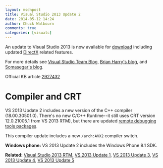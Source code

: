 ```yaml
---
layout: msdnpost
title: Visual Studio 2013 Update 2
date: 2014-05-12 14:24
author: Chuck Walbourn
comments: true
categories: [visualc]
---
```

An update to Visual Studio 2013 is now available for <a href="http://go.microsoft.com/fwlink/?LinkId=390521">download</a> including updated <a href="https://devblogs.microsoft.com/cppblog/directx-graphics-development-with-visual-studio-2013-and-update-2/">DirectX</a> related features.
<!--more-->

For more details see <a href="https://devblogs.microsoft.com/visualstudio/visual-studio-2013-update-2-is-here/">Visual Studio Team Blog</a>, <a href="https://devblogs.microsoft.com/bharry/vs-2013-update-2-and-other-teched-news/
">Brian Harry's blog</a>, and <a href="https://devblogs.microsoft.com/somasegar/mobile-first-cloud-first-development-visual-studio-2013-update-2-released-visual-studio-apache-cordova-tooling-preview-and-the-future-of-net-for-cloud-and-server/">Somasegar's blog</a>.

Official KB article <a href="http://go.microsoft.com/fwlink/?LinkId=390522">2927432</a>

<h1>Compiler and CRT</h1>

VS 2013 Update 2 includes a new version of the C++ compiler (18.00.30501.0). There's no new C/C++ Runtime--it still uses CRT version 12.0.21005.1 from VS 2013 RTM), but there are updated <a href="http://go.microsoft.com/fwlink/?LinkId=393086">remote debugging tools packages</a>.

This compiler update includes a new ``/arch:AVX2`` compiler switch.

<strong>Windows phone:</strong> VS 2013 Update 2 includes the Windows Phone 8.1 SDK.

<strong>Related:</strong> <a href="https://walbourn.github.io/visual-studio-2013-and-windows-8-1-sdk-rtm-are-now-available/">Visual Studio 2013 RTM</a>, <a href="https://walbourn.github.io/visual-studio-2013-update-1/">VS 2013 Update 1</a>, <a href="https://walbourn.github.io/visual-studio-2013-update-3/">VS 2013 Update 3</a>, <a href="https://walbourn.github.io/visual-studio-2013-update-4/">VS 2013 Update 4</a>, <a href="https://walbourn.github.io/visual-studio-2013-update-5/">VS 2013 Update 5</a>
